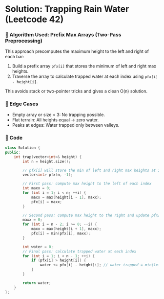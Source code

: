 # Solution: Trapping Rain Water (Leetcode 42)

### 🧠 Algorithm Used: Prefix Max Arrays (Two-Pass Preprocessing)

This approach precomputes the maximum height to the left and right of each bar:
1. Build a prefix array `pfx[i]` that stores the minimum of left and right max heights.
2. Traverse the array to calculate trapped water at each index using `pfx[i] - height[i]`.

This avoids stack or two-pointer tricks and gives a clean O(n) solution.

### 🧪 Edge Cases
- Empty array or size < 3: No trapping possible.
- Flat terrain: All heights equal → zero water.
- Peaks at edges: Water trapped only between valleys.

### 🧾 Code
```cpp
class Solution {
public:
    int trap(vector<int>& height) {
        int n = height.size();

        // pfx[i] will store the min of left and right max heights at index i
        vector<int> pfx(n, -1);

        // First pass: compute max height to the left of each index
        int maxx = 0;
        for (int i = 1; i < n; ++i) {
            maxx = max(height[i - 1], maxx);
            pfx[i] = maxx;
        }

        // Second pass: compute max height to the right and update pfx[i] with min(left, right)
        maxx = 0;
        for (int i = n - 2; i >= 0; --i) {
            maxx = max(height[i + 1], maxx);
            pfx[i] = min(pfx[i], maxx);
        }

        int water = 0;
        // Final pass: calculate trapped water at each index
        for (int i = 1; i < n - 1; ++i) {
            if (pfx[i] > height[i]) {
                water += pfx[i] - height[i]; // water trapped = min(left, right) - current height
            }
        }

        return water;
    }
};

